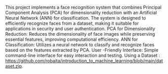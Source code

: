 This project implements a face recognition system that combines Principal Component Analysis (PCA) for dimensionality reduction with an Artificial Neural Network (ANN) for classification. The system is designed to efficiently recognize faces from a dataset, making it suitable for applications in security and user authentication.
PCA for Dimensionality Reduction: Reduces the dimensionality of face images while preserving essential features, improving computational efficiency.
ANN for Classification: Utilizes a neural network to classify and recognize faces based on the features extracted by PCA.
User -Friendly Interface: Simple command-line interface for easy interaction and testing.
Using a Dataset :  https://github.com/robaita/introduction_to_machine_learning/blob/main/dataset.zip.
